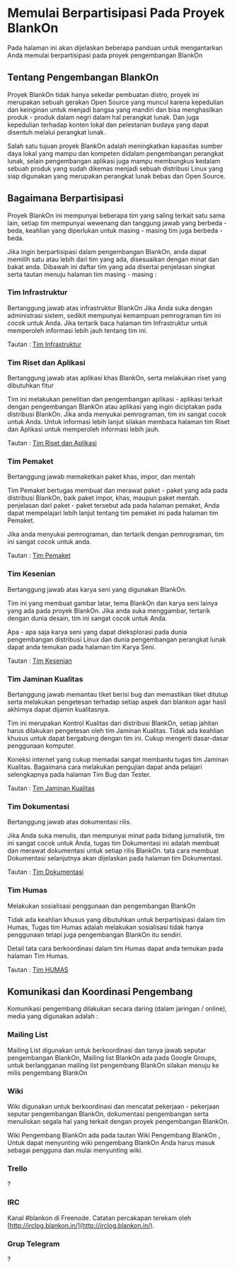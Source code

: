 # Memulai Berpartisipasi Pada Proyek BlankOn

Pada halaman ini akan dijelaskan beberapa panduan untuk mengantarkan Anda memulai berpartisipasi pada proyek pengembangan BlankOn

## Tentang Pengembangan BlankOn

Proyek BlankOn tidak hanya sekedar pembuatan distro, proyek ini merupakan sebuah gerakan Open Source yang muncul karena kepedulian dan keinginan untuk menjadi bangsa yang mandiri dan bisa menghasilkan produk - produk dalam negri dalam hal perangkat lunak. Dan juga kepedulian terhadap konten lokal dan pelestarian budaya yang dapat disentuh melalui perangkat lunak.

Salah satu tujuan proyek BlankOn adalah meningkatkan kapasitas sumber daya lokal yang mampu dan kompeten didalam pengembangan perangkat lunak, selain pengembangan aplikasi juga mampu membungkus kedalam sebuah produk yang sudah dikemas menjadi sebuah distribusi Linux yang siap digunakan yang merupakan perangkat lunak bebas dan Open Source.

## Bagaimana Berpartisipasi

Proyek BlankOn ini mempunyai beberapa tim yang saling terkait satu sama lain, setiap tim mempunyai wewenang dan tanggung jawab yang berbeda - beda, keahlian yang diperlukan untuk masing - masing tim juga berbeda - beda.

Jika ingin berpartisipasi dalam pengembangan BlankOn, anda dapat memilih satu atau lebih dari tim yang ada, disesuaikan dengan minat dan bakat anda. Dibawah ini daftar tim yang ada disertai penjelasan singkat serta tautan menuju halaman tim masing - masing :

### Tim Infrastruktur

Bertanggung jawab atas infrastruktur BlankOn Jika Anda suka dengan administrasi sistem, sedikit mempunyai kemampuan pemrograman tim ini cocok untuk Anda. Jika tertarik baca halaman tim Infrastruktur untuk memperoleh informasi lebih jauh tentang tim ini.

Tautan : [Tim Infrastruktur](/tim_pengembang/INFRASTRUKTUR.md)

### Tim Riset dan Aplikasi

Bertanggung jawab atas aplikasi khas BlankOn, serta melakukan riset yang dibutuhkan fitur

Tim ini melakukan penelitian dan pengembangan aplikasi - aplikasi terkait dengan pengembangan BlankOn atau aplikasi yang ingin diciptakan pada distribusi BlankOn. Jika anda menyukai pemrograman, tim ini sangat cocok untuk Anda. Untuk informasi lebih lanjut silakan membaca halaman tim Riset dan Aplikasi untuk memperoleh informasi lebih jauh.

Tautan : [Tim Riset dan Aplikasi](/tim_pengembang/RISET.md)

### Tim Pemaket

Bertanggung jawab memaketkan paket khas, impor, dan mentah

Tim Pemaket bertugas membuat dan merawat paket - paket yang ada pada distribusi BlankOn, baik paket impor, khas, maupun paket mentah. penjelasan dari paket - paket tersebut ada pada halaman pemaket, Anda dapat mempelajari lebih lanjut tentang tim pemaket ini pada halaman tim Pemaket.

Jika anda menyukai pemrograman, dan tertarik dengan pemrograman, tim ini sangat cocok untuk anda.

Tautan : [Tim Pemaket](/tim_pengembang/PEMAKET.md)

### Tim Kesenian

Bertanggung jawab atas karya seni yang digunakan BlankOn.

Tim ini yang membuat gambar latar, tema BlankOn dan karya seni lainya yang ada pada proyek BlankOn. Jika anda suka menggambar, tertarik dengan dunia desain, tim ini sangat cocok untuk Anda.

Apa - apa saja karya seni yang dapat dieksplorasi pada dunia pengembangan distribusi Linux dan dunia pengembangan perangkat lunak dapat anda temukan pada halaman tim Karya Seni.

Tautan : [Tim Kesenian](/tim_pengembang/KESENIAN.md)

### Tim Jaminan Kualitas

Bertanggung jawab memantau tiket berisi bug dan memastikan tiket ditutup serta melakukan pengetesan terhadap setiap aspek dari blankon agar hasil akhirnya dapat dijamin kualitasnya.

Tim ini merupakan Kontrol Kualitas dari distribusi BlankOn, setiap jahitan harus dilakukan pengetesan oleh tim Jaminan Kualitas. Tidak ada keahlian khusus untuk dapat bergabung dengan tim ini. Cukup mengerti dasar-dasar penggunaan komputer.

Koneksi internet yang cukup memadai sangat membantu tugas tim Jaminan Kualitas. Bagaimana cara melakukan pengujian dapat anda pelajari selengkapnya pada halaman Tim Bug dan Tester.

Tautan : [Tim Jaminan Kualitas](/tim_pengembang/JAMINANKUALITAS.md)

### Tim Dokumentasi

Bertanggung jawab atas dokumentasi rilis.

Jika Anda suka menulis, dan mempunyai minat pada bidang jurnalistik, tim ini sangat cocok untuk Anda, tugas tim Dokumentasi ini adalah membuat dan merawat dokumentasi untuk setiap rilis BlankOn. tata cara membuat Dokumentasi selanjutnya akan dijelaskan pada halaman tim Dokumentasi.

Tautan : [Tim Dokumentasi](/tim_pengembang/DOKUMENTASI.md)

### Tim Humas

Melakukan sosialisasi penggunaan dan pengembangan BlankOn

Tidak ada keahlian khusus yang dibutuhkan untuk berpartisipasi dalam tim Humas, Tugas tim Humas adalah melakukan sosialisasi tidak hanya penggunaan tetapi juga pengembangan BlankOn itu sendiri.

Detail tata cara berkoordinasi dalam tim Humas dapat anda temukan pada halaman Tim Humas.

Tautan : [Tim HUMAS](/tim_pengembang/HUMAS.md)

## Komunikasi dan Koordinasi Pengembang

Komunikasi pengembang dilakukan secara daring (dalam jaringan / online), media yang digunakan adalah :

### Mailing List

Mailing List digunakan untuk berkoordinasi dan tanya jawab seputar pengembangan BlankOn, Mailing list BlankOn ada pada ​Google Groups, untuk berlangganan mailing list pengembang BlankOn silakan menuju ke ​milis pengembang BlankOn

### Wiki

Wiki digunakan untuk berkoordinasi dan mencatat pekerjaan - pekerjaan seputar pengembangan BlankOn, dokumentasi pengembangan serta menuliskan segala hal yang terkait dengan proyek pengembangan BlankOn.

Wiki Pengembang BlankOn ada pada tautan Wiki Pengembang BlankOn , Untuk dapat menyunting wiki pengembang BlankOn Anda harus masuk sebagai pengguna dan mulai menyunting wiki.

### Trello

?

### IRC

Kanal #blankon di Freenode. Catatan percakapan terekam oleh [http://irclog.blankon.in/](http://irclog.blankon.in/).

### Grup Telegram

?
